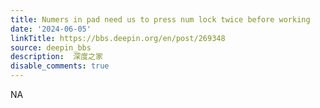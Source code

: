 ```yaml
---
title: Numers in pad need us to press num lock twice before working
date: '2024-06-05'
linkTitle: https://bbs.deepin.org/en/post/269348
source: deepin_bbs
description:  深度之家 
disable_comments: true
---
```

NA
